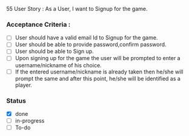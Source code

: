 55 User Story : As a User, I want to Signup for the game. <br>
### Acceptance Criteria : 
- [ ] User should have a valid email Id to Signup for the game.
- [ ] User should be able to provide password,confirm password.
- [ ] User should be able to Sign up.
- [ ] Upon signing up for the game the user will be prompted to enter a username/nickname of his choice.
- [ ] If the entered username/nickname is already taken then he/she will prompt the same and after this point, he/she will be identified as a player.
### Status 
- [x] done
- [ ] in-progress
- [ ] To-do
